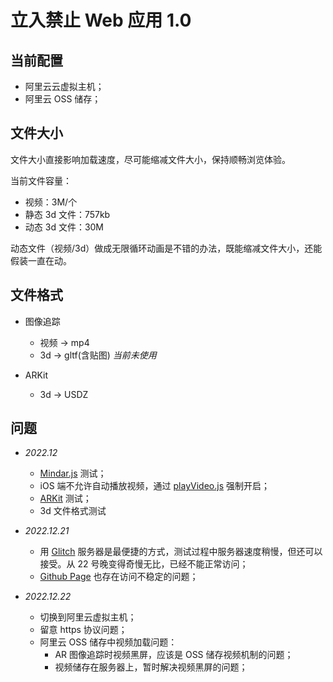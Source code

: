 # 立入禁止 Web 应用 1.0

## 当前配置
* 阿里云云虚拟主机；
* 阿里云 OSS 储存；

## 文件大小
文件大小直接影响加载速度，尽可能缩减文件大小，保持顺畅浏览体验。

当前文件容量：
- 视频：3M/个
- 静态 3d 文件：757kb
- 动态 3d 文件：30M

动态文件（视频/3d）做成无限循环动画是不错的办法，既能缩减文件大小，还能假装一直在动。


## 文件格式
- 图像追踪
  - 视频 -> mp4
  - 3d -> gltf(含贴图) *当前未使用*

- ARKit
  - 3d -> USDZ

## 问题
- *2022.12*
  - [Mindar.js](https://hiukim.github.io/mind-ar-js-doc/) 测试；
  - iOS 端不允许自动播放视频，通过 [playVideo.js](playVideo.js) 强制开启；
  - [ARKit](https://developer.apple.com/cn/documentation/arkit/) 测试；
  - 3d 文件格式测试

- *2022.12.21*
  - 用 [Glitch](https://glitch.com/) 服务器是最便捷的方式，测试过程中服务器速度稍慢，但还可以接受。从 22 号晚变得奇慢无比，已经不能正常访问；
  - [Github Page](https://pages.github.com/) 也存在访问不稳定的问题；

- *2022.12.22*
  - 切换到阿里云虚拟主机； 
  - 留意 https 协议问题；
  - 阿里云 OSS 储存中视频加载问题：
    - AR 图像追踪时视频黑屏，应该是 OSS 储存视频机制的问题；
    - 视频储存在服务器上，暂时解决视频黑屏的问题；